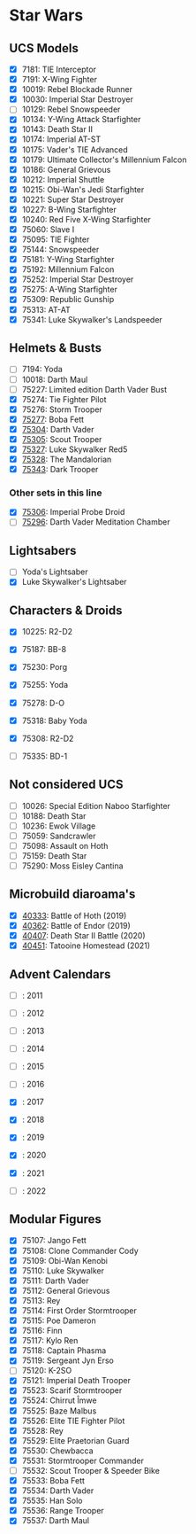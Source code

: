 # Star Wars

## UCS Models

- [x] 7181: TIE Interceptor
- [x] 7191: X-Wing Fighter
- [x] 10019: Rebel Blockade Runner
- [x] 10030: Imperial Star Destroyer
- [ ] 10129: Rebel Snowspeeder
- [x] 10134: Y-Wing Attack Starfighter
- [x] 10143: Death Star II
- [x] 10174: Imperial AT-ST
- [x] 10175: Vader's TIE Advanced
- [x] 10179: Ultimate Collector's Millennium Falcon
- [x] 10186: General Grievous
- [x] 10212: Imperial Shuttle
- [x] 10215: Obi-Wan's Jedi Starfighter
- [x] 10221: Super Star Destroyer
- [x] 10227: B-Wing Starfighter
- [x] 10240: Red Five X-Wing Starfighter
- [x] 75060: Slave I
- [x] 75095: TIE Fighter
- [x] 75144: Snowspeeder
- [x] 75181: Y-Wing Starfighter
- [x] 75192: Millennium Falcon
- [x] 75252: Imperial Star Destroyer
- [x] 75275: A-Wing Starfighter
- [x] 75309: Republic Gunship
- [x] 75313: AT-AT
- [x] 75341: Luke Skywalker's Landspeeder

## Helmets & Busts
- [ ] 7194: Yoda
- [ ] 10018: Darth Maul
- [ ] 75227: Limited edition Darth Vader Bust
- [x] 75274: Tie Fighter Pilot
- [x] 75276: Storm Trooper
- [x] [75277](https://www.lego.com/nl-nl/product/boba-fett-helmet-75277): Boba Fett
- [x] [75304](https://www.lego.com/nl-nl/product/darth-vader-helmet-75304): Darth Vader
- [x] [75305](https://www.lego.com/nl-nl/product/scout-trooper-helmet-75305): Scout Trooper
- [x] [75327](https://www.lego.com/nl-nl/product/luke-skywalker-red-five-helmet-75327): Luke Skywalker Red5
- [x] [75328](https://www.lego.com/nl-nl/product/the-mandalorian-helmet-75328): The Mandalorian
- [x] [75343](https://www.lego.com/nl-nl/product/dark-trooper-helmet-75343): Dark Trooper

### Other sets in this line
- [x] [75306](https://www.lego.com/nl-nl/product/imperial-probe-droid-75306): Imperial Probe Droid
- [ ] [75296](https://www.lego.com/nl-nl/product/darth-vader-meditation-chamber-75296): Darth Vader Meditation Chamber

## Lightsabers
- [ ] Yoda's Lightsaber
- [x] Luke Skywalker's Lightsaber

## Characters & Droids
- [x] 10225: R2-D2
- [x] 75187: BB-8
- [x] 75230: Porg
- [x] 75255: Yoda
- [x] 75278: D-O
- [x] 75318: Baby Yoda
- [x] 75308: R2-D2
- [ ] 75335: BD-1


## Not considered UCS
- [ ] 10026: Special Edition Naboo Starfighter
- [ ] 10188: Death Star
- [ ] 10236: Ewok Village
- [ ] 75059: Sandcrawler
- [ ] 75098: Assault on Hoth
- [ ] 75159: Death Star
- [ ] 75290: Moss Eisley Cantina

## Microbuild diaroama's

- [x] [40333](https://www.bricklink.com/v2/catalog/catalogitem.page?S=40333-1): Battle of Hoth (2019) 
- [x] [40362](https://www.bricklink.com/v2/catalog/catalogitem.page?S=40362-1): Battle of Endor (2019)
- [x] [40407](https://www.bricklink.com/v2/catalog/catalogitem.page?S=40407-1): Death Star II Battle (2020)
- [x] [40451](https://www.bricklink.com/v2/catalog/catalogitem.page?S=40451-1): Tatooine Homestead (2021)

## Advent Calendars
- [ ] : 2011
- [ ] : 2012
- [ ] : 2013
- [ ] : 2014
- [ ] : 2015
- [ ] : 2016
- [x] : 2017
- [x] : 2018
- [x] : 2019
- [x] : 2020
- [x] : 2021
- [ ] : 2022



## Modular Figures

- [x] 75107: Jango Fett
- [x] 75108: Clone Commander Cody
- [x] 75109: Obi-Wan Kenobi
- [x] 75110: Luke Skywalker
- [x] 75111: Darth Vader
- [x] 75112: General Grievous
- [x] 75113: Rey
- [x] 75114: First Order Stormtrooper
- [x] 75115: Poe Dameron
- [x] 75116: Finn
- [x] 75117: Kylo Ren
- [x] 75118: Captain Phasma
- [x] 75119: Sergeant Jyn Erso
- [ ] 75120: K-2SO
- [x] 75121: Imperial Death Trooper
- [x] 75523: Scarif Stormtrooper
- [x] 75524: Chirrut Îmwe
- [x] 75525: Baze Malbus
- [x] 75526: Elite TIE Fighter Pilot
- [x] 75528: Rey
- [x] 75529: Elite Praetorian Guard
- [x] 75530: Chewbacca
- [x] 75531: Stormtrooper Commander
- [ ] 75532: Scout Trooper & Speeder Bike
- [x] 75533: Boba Fett
- [x] 75534: Darth Vader
- [x] 75535: Han Solo
- [x] 75536: Range Trooper
- [x] 75537: Darth Maul